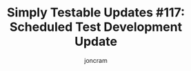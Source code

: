 ---
layout: default
title: "Simply Testable Updates #117: Scheduled Test Development Update"
author: joncram
newsletter:
    issue_number: 117th
    url: https://us5.campaign-archive1.com/?u=ac75e33d993d2b502e333ddd0&amp;id=870630a828
    highlights:
      - <a href="https://us5.campaign-archive1.com/?u=ac75e33d993d2b502e333ddd0&amp;id=870630a828#scheduled-test-development-update">Scheduled Test Development Update</a>
    closing_sentence: Expect the next newsletter in a week from now on 25 March 2015
---
